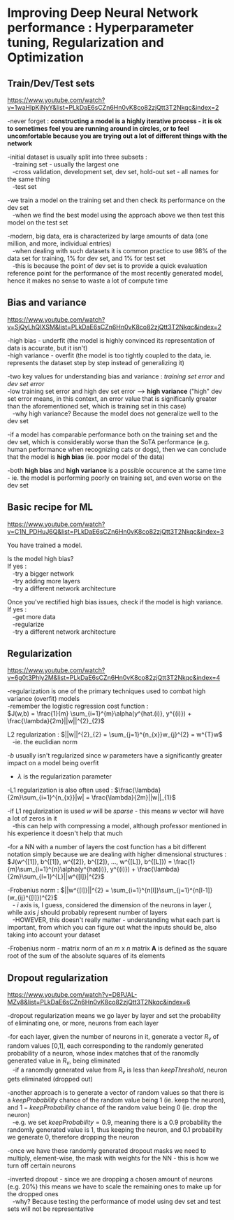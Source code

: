 #  Improving Deep Neural Network performance : Hyperparameter tuning, Regularization and Optimization  
  
##  Train/Dev/Test sets
https://www.youtube.com/watch?v=1waHlpKiNyY&list=PLkDaE6sCZn6Hn0vK8co82zjQtt3T2Nkqc&index=2  
  
-never forget : **constructing a model is a highly iterative process - it is ok to sometimes feel you are running around in circles, or to feel uncomfortable because you are trying out a lot of different things with the network**  
  
-initial dataset is usually split into three subsets :  
&nbsp;&nbsp;&nbsp;-training set - usually the largest one  
&nbsp;&nbsp;&nbsp;-cross validation, development set, dev set, hold-out set - all names for the same thing  
&nbsp;&nbsp;&nbsp;-test set  
  
-we train a model on the training set and then check its performance on the dev set  
&nbsp;&nbsp;&nbsp;-when we find the best model using the approach above we then test this model on the test set  
  
-modern, big data, era is characterized by large amounts of data (one million, and more, individual entries)  
&nbsp;&nbsp;&nbsp;-when dealing with such datasets it is common practice to use 98% of the data set for training, 1% for dev set, and 1% for test set  
&nbsp;&nbsp;&nbsp;-this is because the point of dev set is to provide a quick evaluation reference point for the performance of the most recently generated model, hence it makes no sense to waste a lot of compute time  
  
## Bias and variance  
https://www.youtube.com/watch?v=SjQyLhQIXSM&list=PLkDaE6sCZn6Hn0vK8co82zjQtt3T2Nkqc&index=2  
  
-high bias - underfit (the model is highly convinced its representation of data is accurate, but it isn't)  
-high variance - overfit (the model is too tightly coupled to the data, ie. represents the dataset step by step instead of generalizing it)  
  
-two key values for understanding bias and variance : *training set error* and *dev set error*  
-low training set error and high dev set error --> **high variance** ("high" dev set error means, in this context, an error value that is significanly greater than the aforementioned set, which is training set in this case)  
&nbsp;&nbsp;&nbsp;-why high variance? Because the model does not generalize well to the dev set  
  
-if a model has comparable performance both on the training set and the dev set, which is considerably worse than the SoTA performance (e.g. human performance when recognizing cats or dogs), then we can conclude that the model is **high bias** (ie. poor model of the data)  
  
-both **high bias** and **high variance** is a possible occurence at the same time - ie. the model is performing poorly on training set, and even worse on the dev set  
  
## Basic recipe for ML  
https://www.youtube.com/watch?v=C1N_PDHuJ6Q&list=PLkDaE6sCZn6Hn0vK8co82zjQtt3T2Nkqc&index=3  
  
You have trained a model.

Is the model high bias?  
If yes :  
&nbsp;&nbsp;&nbsp;-try a bigger network  
&nbsp;&nbsp;&nbsp;-try adding more layers  
&nbsp;&nbsp;&nbsp;-try a different network architecture  
  
Once you've rectified high bias issues, check if the model is high variance.  
If yes :  
&nbsp;&nbsp;&nbsp;-get more data  
&nbsp;&nbsp;&nbsp;-regularize  
&nbsp;&nbsp;&nbsp;-try a different network architecture  
  
## Regularization  
https://www.youtube.com/watch?v=6g0t3Phly2M&list=PLkDaE6sCZn6Hn0vK8co82zjQtt3T2Nkqc&index=4  
  
-regularization is one of the primary techniques used to combat high variance (overfit) models  
-remember the logistic regression cost function :  
$J(w,b) = \frac{1}{m} \sum_{i=1}^{m}\alpha(y^{hat.(i)}, y^{(i)}) + \frac{\lambda}{2m}||w||^{2}_{2}$  
  
L2 regularization : $||w||^{2}_{2} = \sum_{j=1}^{n_{x}}w_{j}^{2} = w^{T}w$  
&nbsp;&nbsp;&nbsp;-ie. the euclidian norm  
  
-*b* usually isn't regularized since *w* parameters have a significantly greater impact on a model being overfit  
  
- $\lambda$ is the regularization parameter  
  
-L1 regularization is also often used : $\frac{\lambda}{2m}\sum_{i=1}^{n_{x}}|w| = \frac{\lambda}{2m}||w||_{1}$  
  
-if L1 regularization is used *w* will be *sparse* - this means *w* vector will have a lot of zeros in it  
&nbsp;&nbsp;&nbsp;-this can help with compressing a model, although professor mentioned in his experience it doesn't help that much  
  
-for a NN with a number of layers the cost function has a bit different notation simply because we are dealing with higher dimensional structures :  
$J(w^{[1]}, b^{[1]}, w^{[2]}, b^{[2]}, ..., w^{[L]}, b^{[L]}) = \frac{1}{m}\sum_{i=1}^{n}\alpha(y^{hat(i)}, y^{(i)}) + \frac{\lambda}{2m}\sum_{l=1}^{L}||w^{[l]}|^{2}$  
  
-Frobenius norm : $||w^{[l]}||^{2} = \sum_{i=1}^{n[l]}\sum_{j=1}^{n[l-1]} (w_{ij}^{[l]})^{2}$  
&nbsp;&nbsp;&nbsp;- *i* axis is, I guess, considered the dimension of the neurons in layer *l*, while axis *j* should probably represent number of layers  
&nbsp;&nbsp;&nbsp;-HOWEVER, this doesn't really matter - understanding what each part is important, from which you can figure out what the inputs should be, also taking into account your dataset  
  
-Frobenius norm - matrix norm of an *m* x *n* matrix **A** is defined as the square root of the sum of the absolute squares of its elements  
  
## Dropout regularization  
https://www.youtube.com/watch?v=D8PJAL-MZv8&list=PLkDaE6sCZn6Hn0vK8co82zjQtt3T2Nkqc&index=6  
  
-dropout regularization means we go layer by layer and set the probability of eliminating one, or more, neurons from each layer  
  
-for each layer, given the number of neurons in it, generate a vector $R_{v}$ of random values [0,1], each corresponding to the randomly generated probability of a neuron, whose index matches that of the ranomdly generated value in $R_{v}$, being eliminated  
&nbsp;&nbsp;&nbsp;-if a ranomdly generated value from $R_{v}$ is less than $keepThreshold$, neuron gets eliminated (dropped out)  
  
-another approach is to generate a vector of random values so that there is a $keepProbability$ chance of the random value being 1 (ie. keep the neuron), and $1-keepProbability$ chance of the random value being 0 (ie. drop the neuron)  
&nbsp;&nbsp;&nbsp;-e.g. we set $keepProbability=0.9$, meaning there is a 0.9 probability the randomly generated value is 1, thus keeping the neuron, and 0.1 probability we generate 0, therefore dropping the neuron  
  
-once we have these randomly generated dropout masks we need to multiply, element-wise, the mask with weights for the NN - this is how we turn off certain neurons  
  
-inverted dropout - since we are dropping a chosen amount of neurons (e.g. 20%) this means we have to scale the remaining ones to make up for the dropped ones  
&nbsp;&nbsp;&nbsp;-why? Because testing the performance of model using dev set and test sets will not be representative